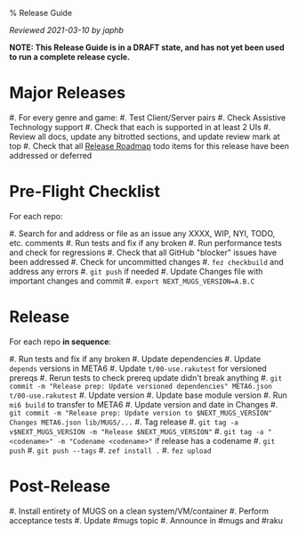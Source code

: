 % Release Guide

*Reviewed 2021-03-10 by japhb*

**NOTE: This Release Guide is in a DRAFT state, and has not yet been used to
        run a complete release cycle.**


# Major Releases

#. For every genre and game:
   #. Test Client/Server pairs
   #. Check Assistive Technology support
   #. Check that each is supported in at least 2 UIs
#. Review all docs, update any bitrotted sections, and update review mark at top
#. Check that all [Release Roadmap](../todo/release-roadmap.md) todo items for
   this release have been addressed or deferred


# Pre-Flight Checklist

For each repo:

#. Search for and address or file as an issue any XXXX, WIP, NYI, TODO, etc. comments
#. Run tests and fix if any broken
#. Run performance tests and check for regressions
#. Check that all GitHub "blocker" issues have been addressed
#. Check for uncommitted changes
#. `fez checkbuild` and address any errors
#. `git push` if needed
#. Update Changes file with important changes and commit
#. `export NEXT_MUGS_VERSION=A.B.C`


# Release

For each repo **in sequence**:

#. Run tests and fix if any broken
#. Update dependencies
   #. Update `depends` versions in META6
   #. Update `t/00-use.rakutest` for versioned prereqs
   #. Rerun tests to check prereq update didn't break anything
   #. `git commit -m "Release prep: Update versioned dependencies" META6.json t/00-use.rakutest`
#. Update version
   #. Update base module version
   #. Run `mi6 build` to transfer to META6
   #. Update version and date in Changes
   #. `git commit -m "Release prep: Update version to $NEXT_MUGS_VERSION" Changes META6.json lib/MUGS/...`
#. Tag release
   #. `git tag -a v$NEXT_MUGS_VERSION -m "Release $NEXT_MUGS_VERSION"`
   #. `git tag -a "<codename>" -m "Codename <codename>"`
      if release has a codename
   #. `git push`
   #. `git push --tags`
#. `zef install .`
#. `fez upload`


# Post-Release

#. Install entirety of MUGS on a clean system/VM/container
#. Perform acceptance tests
#. Update #mugs topic
#. Announce in #mugs and #raku
